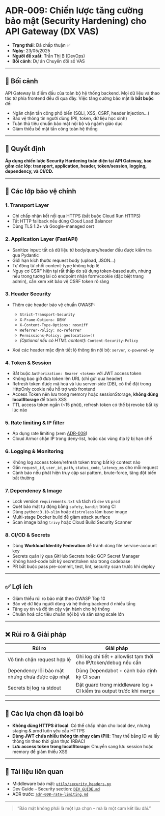 # ADR-009: Chiến lược tăng cường bảo mật (Security Hardening) cho API Gateway (DX VAS)

* **Trạng thái**: Đã chấp thuận ✅
* **Ngày**: 23/05/2025
* **Người đề xuất**: Trần Thị B (DevOps)
* **Bối cảnh**: Dự án Chuyển đổi số VAS

---

## 📌 Bối cảnh

API Gateway là điểm đầu của toàn bộ hệ thống backend. Mọi dữ liệu và thao tác từ phía frontend đều đi qua đây. Việc tăng cường bảo mật là **bắt buộc** để:

* Ngăn chặn tấn công phổ biến (SQLi, XSS, CSRF, header injection…)
* Bảo vệ thông tin người dùng (PII, token, dữ liệu học sinh)
* Tuân thủ tiêu chuẩn bảo mật nội bộ và ngành giáo dục
* Giảm thiểu bề mặt tấn công toàn hệ thống

---

## 🧠 Quyết định

**Áp dụng chiến lược Security Hardening toàn diện tại API Gateway, bao gồm các lớp: transport, application, header, token/session, logging, dependency, và CI/CD.**

---

## 🔐 Các lớp bảo vệ chính

### 1. Transport Layer

* Chỉ chấp nhận kết nối qua HTTPS (bắt buộc Cloud Run HTTPS)
* Tắt HTTP fallback nếu dùng Cloud Load Balancer
* Dùng TLS 1.2+ và Google-managed cert

### 2. Application Layer (FastAPI)

* Sanitize input: tất cả dữ liệu từ body/query/header đều được kiểm tra qua Pydantic
* Giới hạn kích thước request body (upload, JSON...)
* Tự động từ chối content-type không hợp lệ
* Nguy cơ CSRF hiện tại rất thấp do sử dụng token-based auth, nhưng nếu trong tương lai có endpoint nhận form/cookie (đặc biệt trang admin), cần xem xét bảo vệ CSRF token rõ ràng

### 3. Header Security

* Thêm các header bảo vệ chuẩn OWASP:

  * `Strict-Transport-Security`
  * `X-Frame-Options: DENY`
  * `X-Content-Type-Options: nosniff`
  * `Referrer-Policy: no-referrer`
  * `Permissions-Policy: geolocation=()`
  * *(Optional nếu có HTML content)*: `Content-Security-Policy`
* Xoá các header mặc định tiết lộ thông tin nội bộ: `server`, `x-powered-by`

### 4. Token & Session

* Bắt buộc `Authorization: Bearer <token>` với JWT access token
* Không bao giờ đưa token lên URL (chỉ gửi qua header)
* Refresh token được mã hoá và lưu server-side (DB), có thể đặt trong HttpOnly cookie nếu hỗ trợ web frontend
* Access Token nên lưu trong memory hoặc sessionStorage, **không dùng localStorage** để tránh XSS
* TTL access token ngắn (\~15 phút), refresh token có thể bị revoke bất kỳ lúc nào

### 5. Rate limiting & IP filter

* Áp dụng rate limiting (xem [ADR-008](./adr-008-rate-limiting.md))
* Cloud Armor chặn IP trong deny-list, hoặc các vùng địa lý bị hạn chế

### 6. Logging & Monitoring

* Không log access token/refresh token trong bất kỳ context nào
* Gắn `request_id`, `user_id`, `path`, `status_code`, `latency_ms` cho mỗi request
* Cảnh báo nếu phát hiện truy cập sai pattern, brute-force, tăng đột biến bất thường

### 7. Dependency & Image

* Lock version `requirements.txt` và tách rõ `dev` vs `prod`
* Quét bảo mật tự động bằng `safety`, `bandit` trong CI
* Dùng `python:3.10-slim` hoặc `distroless` làm base image
* Multi-stage Docker build để giảm attack surface
* Scan image bằng `trivy` hoặc Cloud Build Security Scanner

### 8. CI/CD & Secrets

* Dùng **Workload Identity Federation** để tránh dùng file service-account key
* Secrets quản lý qua GitHub Secrets hoặc GCP Secret Manager
* Không hard-code bất kỳ secret/token nào trong codebase
* PR bắt buộc pass pre-commit, test, lint, security scan trước khi deploy

---

## ✅ Lợi ích

* Giảm thiểu rủi ro bảo mật theo OWASP Top 10
* Bảo vệ dữ liệu người dùng và hệ thống backend ở nhiều tầng
* Tăng uy tín và độ tin cậy vận hành cho hệ thống
* Chuẩn hoá các tiêu chuẩn nội bộ và sẵn sàng scale lớn

---

## ❌ Rủi ro & Giải pháp

| Rủi ro                                          | Giải pháp                                                           |
| ----------------------------------------------- | ------------------------------------------------------------------- |
| Vô tình chặn request hợp lệ                     | Ghi log chi tiết + allowlist tạm thời cho IP/token/debug nếu cần    |
| Dependency lỗi bảo mật nhưng chưa được cập nhật | Dùng Dependabot + cảnh báo định kỳ CI scan                          |
| Secrets bị log ra stdout                        | Đặt guard trong middleware log + CI kiểm tra output trước khi merge |

---

## 🔄 Các lựa chọn đã loại bỏ

* **Không dùng HTTPS ở local**: Có thể chấp nhận cho local dev, nhưng staging & prod luôn yêu cầu HTTPS
* **Dùng JWT chứa nhiều thông tin nhạy cảm (PII)**: Thay thế bằng ID và lấy thông tin theo thời gian thực (RBAC)
* **Lưu access token trong localStorage**: Chuyển sang lưu session hoặc memory để giảm thiểu XSS

---

## 📎 Tài liệu liên quan

* Middleware bảo mật: [`utils/security_headers.py`](../../utils/security_headers.py)
* Dev Guide – Security section: [`DEV_GUIDE.md`](../DEV_GUIDE.md)
* ADR trước: [`adr-008-rate-limiting.md`](./adr-008-rate-limiting.md)

---

> “Bảo mật không phải là một lựa chọn – mà là một cam kết lâu dài.”
